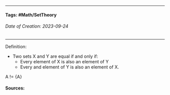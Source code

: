 __________________________________________________________________________
#### **Tags:** #Math/SetTheory 
###### *Date of Creation: 2023-09-24*
__________________________________________________________________________

Definition: 
- Two sets X and Y are equal if and only if: 
	- Every element of X is also an element of Y
	- Every and element of Y is also an element of X.

A != {A}

#### Sources: